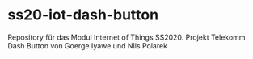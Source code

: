 # ss20-iot-dash-button
Repository für das Modul Internet of Things SS2020. Projekt Telekomm Dash Button von Goerge Iyawe und NIls Polarek
